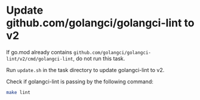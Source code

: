 # Update github.com/golangci/golangci-lint to v2

If go.mod already contains `github.com/golangci/golangci-lint/v2/cmd/golangci-lint`, do not run this task.

Run `update.sh` in the task directory to update golangci-lint to v2.

Check if golangci-lint is passing by the following command:

```bash
make lint
```
